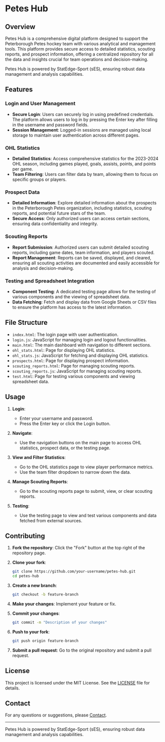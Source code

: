 # Petes Hub

## Overview
Petes Hub is a comprehensive digital platform designed to support the Peterborough Petes hockey team with various analytical and management tools. This platform provides secure access to detailed statistics, scouting reports, and prospect information, offering a centralized repository for all the data and insights crucial for team operations and decision-making.

Petes Hub is powered by StatEdge-Sport (sES), ensuring robust data management and analysis capabilities.

## Features

### Login and User Management
- **Secure Login**: Users can securely log in using predefined credentials. The platform allows users to log in by pressing the Enter key after filling in the username and password fields.
- **Session Management**: Logged-in sessions are managed using local storage to maintain user authentication across different pages.

### OHL Statistics
- **Detailed Statistics**: Access comprehensive statistics for the 2023-2024 OHL season, including games played, goals, assists, points, and points per game.
- **Team Filtering**: Users can filter data by team, allowing them to focus on specific groups or players.

### Prospect Data
- **Detailed Information**: Explore detailed information about the prospects in the Peterborough Petes organization, including statistics, scouting reports, and potential future stars of the team.
- **Secure Access**: Only authorized users can access certain sections, ensuring data confidentiality and integrity.

### Scouting Reports
- **Report Submission**: Authorized users can submit detailed scouting reports, including game dates, team information, and players scouted.
- **Report Management**: Reports can be saved, displayed, and cleared, ensuring all scouting activities are documented and easily accessible for analysis and decision-making.

### Testing and Spreadsheet Integration
- **Component Testing**: A dedicated testing page allows for the testing of various components and the viewing of spreadsheet data.
- **Data Fetching**: Fetch and display data from Google Sheets or CSV files to ensure the platform has access to the latest information.


## File Structure

- `index.html`: The login page with user authentication.
- `login.js`: JavaScript for managing login and logout functionalities.
- `main.html`: The main dashboard with navigation to different sections.
- `ohl_stats.html`: Page for displaying OHL statistics.
- `ohl_stats.js`: JavaScript for fetching and displaying OHL statistics.
- `prospects.html`: Page for displaying prospect information.
- `scouting_reports.html`: Page for managing scouting reports.
- `scouting_reports.js`: JavaScript for managing scouting reports.
- `test.html`: Page for testing various components and viewing spreadsheet data.


## Usage

1. **Login**:
    - Enter your username and password.
    - Press the Enter key or click the Login button.

2. **Navigate**:
    - Use the navigation buttons on the main page to access OHL statistics, prospect data, or the testing page.

3. **View and Filter Statistics**:
    - Go to the OHL statistics page to view player performance metrics.
    - Use the team filter dropdown to narrow down the data.

4. **Manage Scouting Reports**:
    - Go to the scouting reports page to submit, view, or clear scouting reports.

5. **Testing**:
    - Use the testing page to view and test various components and data fetched from external sources.

## Contributing

1. **Fork the repository**:
    Click the "Fork" button at the top right of the repository page.

2. **Clone your fork**:
    ```sh
    git clone https://github.com/your-username/petes-hub.git
    cd petes-hub
    ```

3. **Create a new branch**:
    ```sh
    git checkout -b feature-branch
    ```

4. **Make your changes**:
    Implement your feature or fix.

5. **Commit your changes**:
    ```sh
    git commit -m "Description of your changes"
    ```

6. **Push to your fork**:
    ```sh
    git push origin feature-branch
    ```

7. **Submit a pull request**:
    Go to the original repository and submit a pull request.

## License

This project is licensed under the MIT License. See the [LICENSE](LICENSE) file for details.

## Contact

For any questions or suggestions, please [Contact](mailto:noahcornish.github@gmail.com).

---

Petes Hub is powered by StatEdge-Sport (sES), ensuring robust data management and analysis capabilities.
